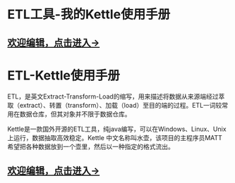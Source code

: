 # ETL工具-我的Kettle使用手册
## [欢迎编辑，点击进入→](README)
# ETL-Kettle使用手册

ETL，是英文Extract-Transform-Load的缩写，用来描述将数据从来源端经过萃取（extract）、转置（transform）、加载（load）至目的端的过程。ETL一词较常用在数据仓库，但其对象并不限于数据仓库。

Kettle是一款国外开源的ETL工具，纯java编写，可以在Windows、Linux、Unix上运行，数据抽取高效稳定。Kettle 中文名称叫水壶，该项目的主程序员MATT 希望把各种数据放到一个壶里，然后以一种指定的格式流出。

## [欢迎编辑，点击进入→](README)